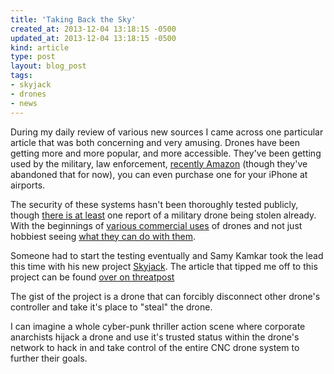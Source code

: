 ```yaml
---
title: 'Taking Back the Sky'
created_at: 2013-12-04 13:18:15 -0500
updated_at: 2013-12-04 13:18:15 -0500
kind: article
type: post
layout: blog_post
tags:
- skyjack
- drones
- news
---
```


During my daily review of various new sources I came across one particular
article that was both concerning and very amusing. Drones have been getting
more and more popular, and more accessible. They've been getting used by the
military, law enforcement, [recently Amazon][1] (though they've abandoned that
for now), you can even purchase one for your iPhone at airports.

The security of these systems hasn't been thoroughly tested publicly, though
[there is at least][2] one report of a military drone being stolen already.
With the beginnings of [various commercial uses][3] of drones and not just
hobbiest seeing [what they can do with them][4].

Someone had to start the testing eventually and Samy Kamkar took the lead this
time with his new project [Skyjack][5]. The article that tipped me off to this
project can be found [over on threatpost][6]

The gist of the project is a drone that can forcibly disconnect other drone's
controller and take it's place to "steal" the drone.

I can imagine a whole cyber-punk thriller action scene where corporate
anarchists hijack a drone and use it's trusted status within the drone's
network to hack in and take control of the entire CNC drone system to further
their goals.

[1]: http://www.cnn.com/2013/12/02/tech/innovation/amazon-drones-questions/
[2]: http://rt.com/news/iran-us-drone-gulf-216/
[3]: http://www.fastcompany.com/3019913/watch-the-skies-tonight-for-a-taco-delivering-drone-brought-to-you-by-taco-bell
[4]: http://gizmodo.com/5947033/this-team-of-quadrocopters-can-throw-and-catch-better-than-you
[5]: http://samy.pl/skyjack/
[6]: http://threatpost.com/how-to-skyjack-drones-in-an-hour-for-less-than-400/103086
